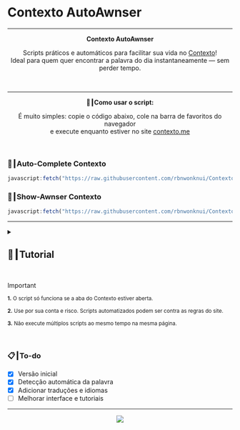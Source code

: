 # Contexto AutoAwnser

---

<p align="center">
  <strong>Contexto AutoAwnser</strong>
</p>

<p align="center">
  Scripts práticos e automáticos para facilitar sua vida no <a href="https://contexto.me/" target="_blank">Contexto</a>!<br>
  Ideal para quem quer encontrar a palavra do dia instantaneamente — sem perder tempo.
</p>

<br>

---

<p align="center"><strong>🚀┃Como usar o script:</strong></p>

<p align="center">
  É muito simples: copie o código abaixo, cole na barra de favoritos do navegador<br>
  e execute enquanto estiver no site <a href="https://contexto.me/">contexto.me</a>
</p>

<br>

### 🤖┃Auto-Complete Contexto

```js
javascript:fetch("https://raw.githubusercontent.com/rbnwonknui/Contexto-AutoAwnser/refs/heads/main/Versions/AutoComplete/AutoComplete.js").then(t=>t.text()).then(eval);
```

### 🤖┃Show-Awnser Contexto

```js
javascript:fetch("https://raw.githubusercontent.com/rbnwonknui/Contexto-AutoAwnser/refs/heads/main/Versions/ShowAwnsers/ShowAwnsers.js").then(t=>t.text()).then(eval);
```
---

<details>
  <summary><h2>📖┃Tutorial</h2></summary>

---

1. Acesse o site <a href="https://contexto.me/">contexto.me</a>
2. Cole o código acima na barra de favoritos do navegador.
3. Clique no favorito criado para executar o script.
4. Veja a mágica acontecer!

---

</details>

<br>

> [!IMPORTANT]
> <p><sub><strong>1.</strong> O script só funciona se a aba do Contexto estiver aberta.</sub></p>
> <p><sub><strong>2.</strong> Use por sua conta e risco. Scripts automatizados podem ser contra as regras do site.</sub></p>
> <p><sub><strong>3.</strong> Não execute múltiplos scripts ao mesmo tempo na mesma página.</sub></p>

<br>

### 📋┃To-do

- [x] Versão inicial
- [x] Detecção automática da palavra
- [x] Adicionar traduções e idiomas
- [ ] Melhorar interface e tutoriais

---

<p align="center">
  <a href="#"><img src="https://komarev.com/ghpvc/?username=Contexto-AutoAwnser&style=for-the-badge&label=Views:&color=gray"/></a>
</p>
